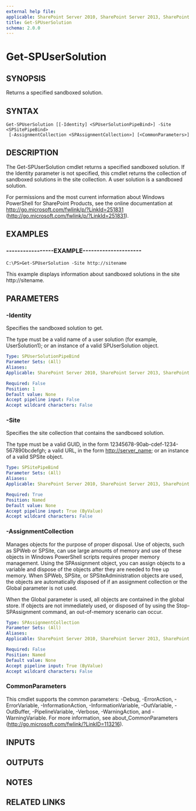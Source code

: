 ```yaml
---
external help file: 
applicable: SharePoint Server 2010, SharePoint Server 2013, SharePoint Server 2016
title: Get-SPUserSolution
schema: 2.0.0
---
```


# Get-SPUserSolution

## SYNOPSIS

Returns a specified sandboxed solution.



## SYNTAX

```
Get-SPUserSolution [[-Identity] <SPUserSolutionPipeBind>] -Site <SPSitePipeBind>
 [-AssignmentCollection <SPAssignmentCollection>] [<CommonParameters>]
```

## DESCRIPTION
The Get-SPUserSolution cmdlet returns a specified sandboxed solution.
If the Identity parameter is not specified, this cmdlet returns the collection of sandboxed solutions in the site collection.
A user solution is a sandboxed solution.

For permissions and the most current information about Windows PowerShell for SharePoint Products, see the online documentation at http://go.microsoft.com/fwlink/p/?LinkId=251831 (http://go.microsoft.com/fwlink/p/?LinkId=251831).

## EXAMPLES

### -----------------EXAMPLE--------------------- 
```
C:\PS>Get-SPUserSolution -Site http://sitename
```

This example displays information about sandboxed solutions in the site http://sitename.

## PARAMETERS

### -Identity
Specifies the sandboxed solution to get.

The type must be a valid name of a user solution (for example, UserSolution1); or an instance of a valid SPUserSolution object.

```yaml
Type: SPUserSolutionPipeBind
Parameter Sets: (All)
Aliases: 
Applicable: SharePoint Server 2010, SharePoint Server 2013, SharePoint Server 2016

Required: False
Position: 1
Default value: None
Accept pipeline input: False
Accept wildcard characters: False
```

### -Site
Specifies the site collection that contains the sandboxed solution.

The type must be a valid GUID, in the form 12345678-90ab-cdef-1234-567890bcdefgh; a valid URL, in the form <http://server_name>; or an instance of a valid SPSite object.

```yaml
Type: SPSitePipeBind
Parameter Sets: (All)
Aliases: 
Applicable: SharePoint Server 2010, SharePoint Server 2013, SharePoint Server 2016

Required: True
Position: Named
Default value: None
Accept pipeline input: True (ByValue)
Accept wildcard characters: False
```

### -AssignmentCollection
Manages objects for the purpose of proper disposal.
Use of objects, such as SPWeb or SPSite, can use large amounts of memory and use of these objects in Windows PowerShell scripts requires proper memory management.
Using the SPAssignment object, you can assign objects to a variable and dispose of the objects after they are needed to free up memory.
When SPWeb, SPSite, or SPSiteAdministration objects are used, the objects are automatically disposed of if an assignment collection or the Global parameter is not used.

When the Global parameter is used, all objects are contained in the global store.
If objects are not immediately used, or disposed of by using the Stop-SPAssignment command, an out-of-memory scenario can occur.

```yaml
Type: SPAssignmentCollection
Parameter Sets: (All)
Aliases: 
Applicable: SharePoint Server 2010, SharePoint Server 2013, SharePoint Server 2016

Required: False
Position: Named
Default value: None
Accept pipeline input: True (ByValue)
Accept wildcard characters: False
```

### CommonParameters
This cmdlet supports the common parameters: -Debug, -ErrorAction, -ErrorVariable, -InformationAction, -InformationVariable, -OutVariable, -OutBuffer, -PipelineVariable, -Verbose, -WarningAction, and -WarningVariable. For more information, see about_CommonParameters (http://go.microsoft.com/fwlink/?LinkID=113216).

## INPUTS

## OUTPUTS

## NOTES

## RELATED LINKS

